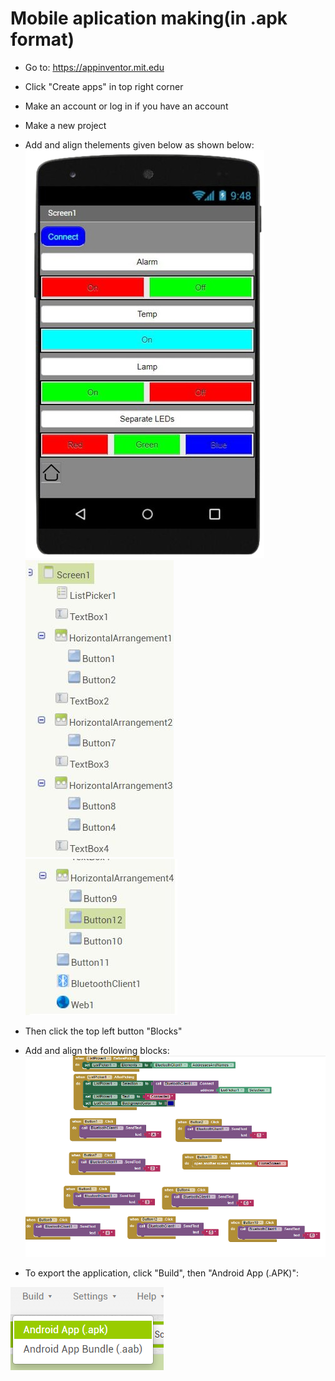 # Mobile aplication making(in .apk format)

- Go to: https://appinventor.mit.edu
- Click "Create apps" in top right corner
- Make an account or log in if you have an account
- Make a new project 
- Add and align thelements given below as shown below:
![alt text](https://github.com/DochevM/Arduino-Mega-2560/blob/main/Documents/Buttons_alignment.png)
![alt text](https://github.com/DochevM/Arduino-Mega-2560/blob/main/Documents/Elements_alignment.jpg)
![alt text](https://github.com/DochevM/Arduino-Mega-2560/blob/main/Documents/Elements_alignment_2.jpg)
- Then click the top left button "Blocks"
- Add and align the following blocks:
![alt text](https://github.com/DochevM/Arduino-Mega-2560/blob/main/Documents/Blocks_alignment.png)

- To export the application, click "Build", then "Android App (.APK)":

![alt text](https://github.com/DochevM/Arduino-Mega-2560/blob/main/Documents/Export_APK.png)
